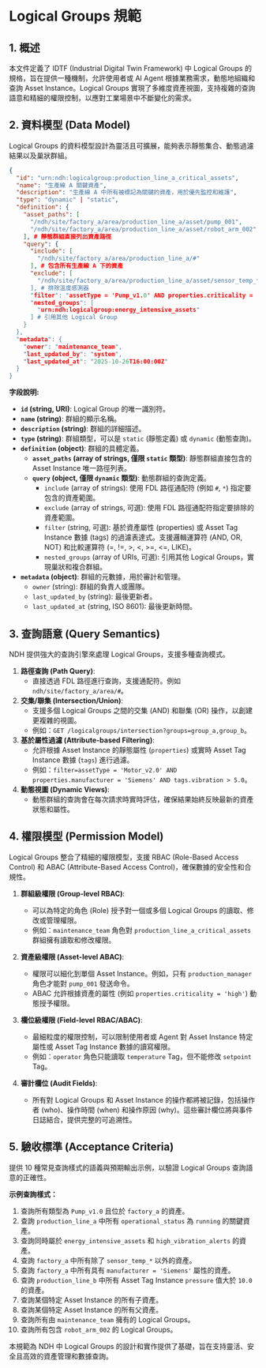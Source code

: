 # Logical Groups 規範

## 1. 概述

本文件定義了 IDTF (Industrial Digital Twin Framework) 中 Logical Groups 的規格，旨在提供一種機制，允許使用者或 AI Agent 根據業務需求，動態地組織和查詢 Asset Instance。Logical Groups 實現了多維度資產視圖，支持複雜的查詢語意和精細的權限控制，以應對工業場景中不斷變化的需求。

## 2. 資料模型 (Data Model)

Logical Groups 的資料模型設計為靈活且可擴展，能夠表示靜態集合、動態過濾結果以及巢狀群組。

```json
{
  "id": "urn:ndh:logicalgroup:production_line_a_critical_assets",
  "name": "生產線 A 關鍵資產",
  "description": "生產線 A 中所有被標記為關鍵的資產，用於優先監控和維護",
  "type": "dynamic" | "static",
  "definition": {
    "asset_paths": [
      "/ndh/site/factory_a/area/production_line_a/asset/pump_001",
      "/ndh/site/factory_a/area/production_line_a/asset/robot_arm_002"
    ], # 靜態群組直接列出資產路徑
    "query": {
      "include": [
        "/ndh/site/factory_a/area/production_line_a/#"
      ], # 包含所有生產線 A 下的資產
      "exclude": [
        "/ndh/site/factory_a/area/production_line_a/asset/sensor_temp_*
      ], # 排除溫度感測器
      "filter": "assetType = 'Pump_v1.0' AND properties.criticality = 'high' AND tags.operational_status = 'running'",
      "nested_groups": [
        "urn:ndh:logicalgroup:energy_intensive_assets"
      ] # 引用其他 Logical Group
    }
  },
  "metadata": {
    "owner": "maintenance_team",
    "last_updated_by": "system",
    "last_updated_at": "2025-10-26T16:00:00Z"
  }
}
```

**字段說明:**

*   **`id` (string, URI)**: Logical Group 的唯一識別符。
*   **`name` (string)**: 群組的顯示名稱。
*   **`description` (string)**: 群組的詳細描述。
*   **`type` (string)**: 群組類型，可以是 `static` (靜態定義) 或 `dynamic` (動態查詢)。
*   **`definition` (object)**: 群組的具體定義。
    *   **`asset_paths` (array of strings, 僅限 `static` 類型)**: 靜態群組直接包含的 Asset Instance 唯一路徑列表。
    *   **`query` (object, 僅限 `dynamic` 類型)**: 動態群組的查詢定義。
        *   `include` (array of strings): 使用 FDL 路徑通配符 (例如 `#`, `*`) 指定要包含的資產範圍。
        *   `exclude` (array of strings, 可選): 使用 FDL 路徑通配符指定要排除的資產範圍。
        *   `filter` (string, 可選): 基於資產屬性 (properties) 或 Asset Tag Instance 數據 (tags) 的過濾表達式。支援邏輯運算符 (AND, OR, NOT) 和比較運算符 (=, !=, >, <, >=, <=, LIKE)。
        *   `nested_groups` (array of URIs, 可選): 引用其他 Logical Groups，實現巢狀和複合群組。
*   **`metadata` (object)**: 群組的元數據，用於審計和管理。
    *   `owner` (string): 群組的負責人或團隊。
    *   `last_updated_by` (string): 最後更新者。
    *   `last_updated_at` (string, ISO 8601): 最後更新時間。

## 3. 查詢語意 (Query Semantics)

NDH 提供強大的查詢引擎來處理 Logical Groups，支援多種查詢模式。

1.  **路徑查詢 (Path Query)**:
    *   直接透過 FDL 路徑進行查詢，支援通配符。例如 `ndh/site/factory_a/area/#`。
2.  **交集/聯集 (Intersection/Union)**:
    *   支援多個 Logical Groups 之間的交集 (AND) 和聯集 (OR) 操作，以創建更複雜的視圖。
    *   例如：`GET /logicalgroups/intersection?groups=group_a,group_b`。
3.  **基於屬性過濾 (Attribute-based Filtering)**:
    *   允許根據 Asset Instance 的靜態屬性 (`properties`) 或實時 Asset Tag Instance 數據 (`tags`) 進行過濾。
    *   例如：`filter=assetType = 'Motor_v2.0' AND properties.manufacturer = 'Siemens' AND tags.vibration > 5.0`。
4.  **動態視圖 (Dynamic Views)**:
    *   動態群組的查詢會在每次請求時實時評估，確保結果始終反映最新的資產狀態和屬性。

## 4. 權限模型 (Permission Model)

Logical Groups 整合了精細的權限模型，支援 RBAC (Role-Based Access Control) 和 ABAC (Attribute-Based Access Control)，確保數據的安全性和合規性。

1.  **群組級權限 (Group-level RBAC)**:
    *   可以為特定的角色 (Role) 授予對一個或多個 Logical Groups 的讀取、修改或管理權限。
    *   例如：`maintenance_team` 角色對 `production_line_a_critical_assets` 群組擁有讀取和修改權限。

2.  **資產級權限 (Asset-level ABAC)**:
    *   權限可以細化到單個 Asset Instance。例如，只有 `production_manager` 角色才能對 `pump_001` 發送命令。
    *   ABAC 允許根據資產的屬性 (例如 `properties.criticality = 'high'`) 動態授予權限。

3.  **欄位級權限 (Field-level RBAC/ABAC)**:
    *   最細粒度的權限控制，可以限制使用者或 Agent 對 Asset Instance 特定屬性或 Asset Tag Instance 數據的讀寫權限。
    *   例如：`operator` 角色只能讀取 `temperature` Tag，但不能修改 `setpoint` Tag。

4.  **審計欄位 (Audit Fields)**:
    *   所有對 Logical Groups 和 Asset Instance 的操作都將被記錄，包括操作者 (who)、操作時間 (when) 和操作原因 (why)。這些審計欄位將與事件日誌結合，提供完整的可追溯性。

## 5. 驗收標準 (Acceptance Criteria)

提供 10 種常見查詢樣式的語義與預期輸出示例，以驗證 Logical Groups 查詢語意的正確性。

**示例查詢樣式：**

1.  查詢所有類型為 `Pump_v1.0` 且位於 `factory_a` 的資產。
2.  查詢 `production_line_a` 中所有 `operational_status` 為 `running` 的關鍵資產。
3.  查詢同時屬於 `energy_intensive_assets` 和 `high_vibration_alerts` 的資產。
4.  查詢 `factory_a` 中所有除了 `sensor_temp_*` 以外的資產。
5.  查詢 `factory_a` 中所有具有 `manufacturer = 'Siemens'` 屬性的資產。
6.  查詢 `production_line_b` 中所有 Asset Tag Instance `pressure` 值大於 `10.0` 的資產。
7.  查詢某個特定 Asset Instance 的所有子資產。
8.  查詢某個特定 Asset Instance 的所有父資產。
9.  查詢所有由 `maintenance_team` 擁有的 Logical Groups。
10. 查詢所有包含 `robot_arm_002` 的 Logical Groups。

本規範為 NDH 中 Logical Groups 的設計和實作提供了基礎，旨在支持靈活、安全且高效的資產管理和數據查詢。
